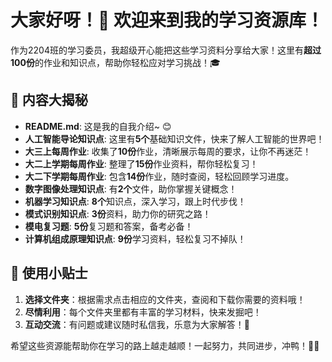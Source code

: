 # 大家好呀！🌟 欢迎来到我的学习资源库！

作为2204班的学习委员，我超级开心能把这些学习资料分享给大家！这里有**超过100份**的作业和知识点，帮助你轻松应对学习挑战！🎓

## 📁 内容大揭秘

- **README.md**: 这是我的自我介绍~ 😊
- **人工智能导论知识点**: 这里有**5个**基础知识文件，快来了解人工智能的世界吧！
- **大三上每周作业**: 收集了**10份**作业，清晰展示每周的要求，让你不再迷茫！
- **大二上学期每周作业**: 整理了**15份**作业资料，帮你轻松复习！
- **大二下学期每周作业**: 包含**14份**作业，随时查阅，轻松回顾学习进度。
- **数字图像处理知识点**: 有**2个**文件，助你掌握关键概念！
- **机器学习知识点**: **8个**知识点，深入学习，跟上时代步伐！
- **模式识别知识点**: **3份**资料，助力你的研究之路！
- **模电复习题**: **5份**复习题和答案，备考必备！
- **计算机组成原理知识点**: **9份**学习资料，轻松复习不掉队！

## 🚀 使用小贴士

1. **选择文件夹**：根据需求点击相应的文件夹，查阅和下载你需要的资料哦！
2. **尽情利用**：每个文件夹里都有丰富的学习材料，快来发掘吧！
3. **互动交流**：有问题或建议随时私信我，乐意为大家解答！💬

希望这些资源能帮助你在学习的路上越走越顺！一起努力，共同进步，冲鸭！💪✨
